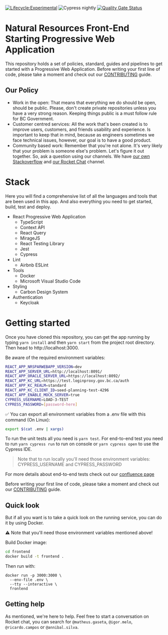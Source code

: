 [![Lifecycle:Experimental](https://img.shields.io/badge/Lifecycle-Experimental-339999)](https://github.com/bcgov/nr-spar-webapp)
![Cypress nightly](https://github.com/bcgov/nr-spar-webapp/actions/workflows/cypress-nightly.yml/badge.svg)
[![Quality Gate Status](https://sonarcloud.io/api/project_badges/measure?project=bcgov_nr-spar-webapp&metric=alert_status)](https://sonarcloud.io/summary/new_code?id=bcgov_nr-spar-webapp)

# Natural Resources Front-End Starting Progressive Web Application

This repository holds a set of policies, standard, guides and pipelines to get
started with a Progressive Web Application. Before writing your first line of code, please take a
moment and check out our [CONTRIBUTING](CONTRIBUTING.md) guide.

## Our Policy

- Work in the open: That means that everything we do should be open, should be
public. Please, don't create private repositories unless you have a very strong
reason. Keeping things public is a must follow rule for BC Government.
- Customer centred services: All the work that's been created is to improve
users, customers, and friends usability and experience. Is important to keep
that in mind, because as engineers sometimes we face technical issues, however, our goal is to have a good product.
- Community based work: Remember that you're not alone. It's very likely that
your problem is someone else's problem. Let's figure it out together. So, ask
a question using our channels. We have [our own Stackoverflow](https://stackoverflow.developer.gov.bc.ca/)
and [our Rocket Chat](https://chat.developer.gov.bc.ca/) channel.

# Stack

Here you will find a comprehensive list of all the languages and tools that are
been used in this app. And also everything you need to get started, build,
test and deploy.

- React Progressive Web Application
  - TypeScript
  - Context API
  - React Query
  - MirageJS
  - React Testing Library
  - Jest
  - Cypress
- Lint
  - Airbnb ESLint
- Tools
  - Docker
  - Microsoft Visual Studio Code
- Styling
  - Carbon Design System
- Authentication
  - Keycloak

# Getting started

Once you have cloned this repository, you can get the app running by typing
`yarn install` and then `yarn start` from the project root directory. Then
head to http://localhost:3000.

Be aware of the required environment variables:

```sh
REACT_APP_NRSPARWEBAPP_VERSION=dev
REACT_APP_SERVER_URL=http://localhost:8091/
REACT_APP_ORACLE_SERVER_URL=https://localhost:8092/
REACT_APP_KC_URL=https://test.loginproxy.gov.bc.ca/auth
REACT_APP_KC_REALM=standard
REACT_APP_KC_CLIENT_ID=seed-planning-test-4296
REACT_APP_ENABLE_MOCK_SERVER=true
CYPRESS_USERNAME=LOAD-3-TEST
CYPRESS_PASSWORD=[password-here]
```

✅ You can export all environment variables from a .env file with this command (On Linux):

```sh
export $(cat .env | xargs)
```

To run the unit tests all you need is `yarn test`. For end-to-end test you need to run `yarn cypress run` to run on console or `yarn cypress open` to use the Cypress IDE.

> Note that to run locally you'll need those environment variables: CYPRESS_USERNAME and CYPRESS_PASSWORD

For more details about end-to-end tests check out our [confluence page](https://apps.nrs.gov.bc.ca/int/confluence/display/FSADT2/Test+strategy)

Before writing your first line of code, please take a moment and check out
our [CONTRIBUTING](CONTRIBUTING.md) guide.

## Quick look

But if all you want is to take a quick look on the running service, you can do it by
using Docker.

⚠️ Note that you'll need those environment variables mentioned above!

Build Docker image:
```sh
cd frontend
docker build -t frontend .
```

Then run with:
```
docker run -p 3000:3000 \
  --env-file .env \
  --tty --interactive \
  frontend
```

## Getting help

As mentioned, we're here to help. Feel free to start a conversation
on Rocket chat, you can search for `@matheus.gaseta`, `@igor.melo`, `@ricardo.campos` or `@annibal.silva`.
